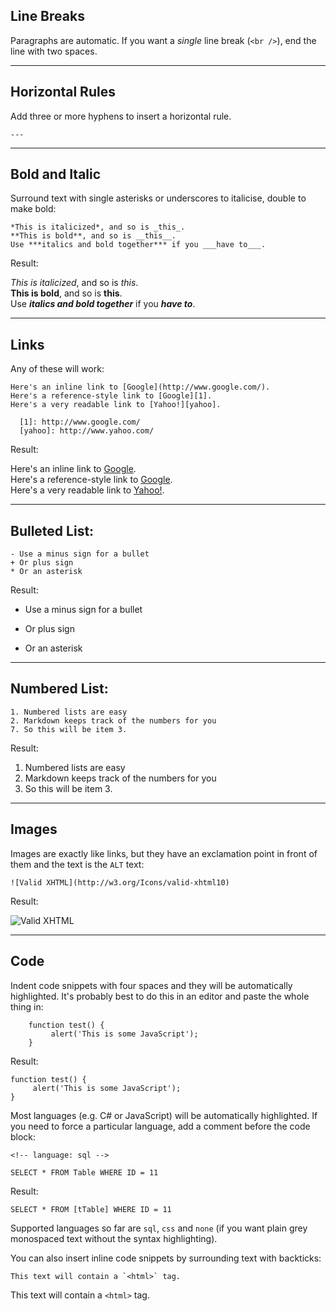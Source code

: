 ## Line Breaks

Paragraphs are automatic. If you want a *single* line break (`<br />`), end the line with two spaces.

---

## Horizontal Rules

Add three or more hyphens to insert a horizontal rule.

<!-- language: none -->

    ---

---

## Bold and Italic

Surround text with single asterisks or underscores to italicise, double to make bold:

<!-- language: none -->

    *This is italicized*, and so is _this_.
    **This is bold**, and so is __this__.
    Use ***italics and bold together*** if you ___have to___.

Result:

*This is italicized*, and so is _this_.  
**This is bold**, and so is __this__.  
Use ***italics and bold together*** if you ___have to___.
    
---

## Links

Any of these will work:

<!-- language: none -->

    Here's an inline link to [Google](http://www.google.com/).
    Here's a reference-style link to [Google][1].
    Here's a very readable link to [Yahoo!][yahoo].

      [1]: http://www.google.com/
      [yahoo]: http://www.yahoo.com/

Result:

Here's an inline link to [Google](http://www.google.com/).  
Here's a reference-style link to [Google][1].  
Here's a very readable link to [Yahoo!][yahoo].

  [1]: http://www.google.com/
  [yahoo]: http://www.yahoo.com/

---

## Bulleted List:

<!-- language: none -->

    - Use a minus sign for a bullet
    + Or plus sign
    * Or an asterisk

Result:

- Use a minus sign for a bullet
+ Or plus sign
* Or an asterisk

---

## Numbered List:

<!-- language: none -->

    1. Numbered lists are easy
    2. Markdown keeps track of the numbers for you
    7. So this will be item 3.

Result:

1. Numbered lists are easy
2. Markdown keeps track of the numbers for you
7. So this will be item 3.

---

## Images

Images are exactly like links, but they have an exclamation point in front of them and the text is the `ALT` text:

<!-- language: none -->

    ![Valid XHTML](http://w3.org/Icons/valid-xhtml10)

Result:

![Valid XHTML](http://w3.org/Icons/valid-xhtml10)

---

## Code

Indent code snippets with four spaces and they will be automatically highlighted. It's probably best to do this in an editor and paste the whole thing in:

<!-- language: none -->

        function test() {
             alert('This is some JavaScript');
        }

Result:
  
<!-- language: js -->

    function test() {
         alert('This is some JavaScript');
    }

Most languages (e.g. C# or JavaScript) will be automatically highlighted. If you need to force a particular language, add a comment before the code block:

<!-- language: none -->

    <!-- language: sql -->

    SELECT * FROM Table WHERE ID = 11

Result:

<!-- language: lang-sql -->

    SELECT * FROM [tTable] WHERE ID = 11

Supported languages so far are `sql`, `css` and `none` (if you want plain grey monospaced text without the syntax highlighting).

You can also insert inline code snippets by surrounding text with backticks:

<!-- language: none -->

    This text will contain a `<html>` tag.

This text will contain a `<html>` tag.